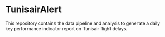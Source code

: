 # TunisairAlert
 This repository contains the data pipeline and analysis to generate a daily key performance indicator report on Tunisair flight delays.
